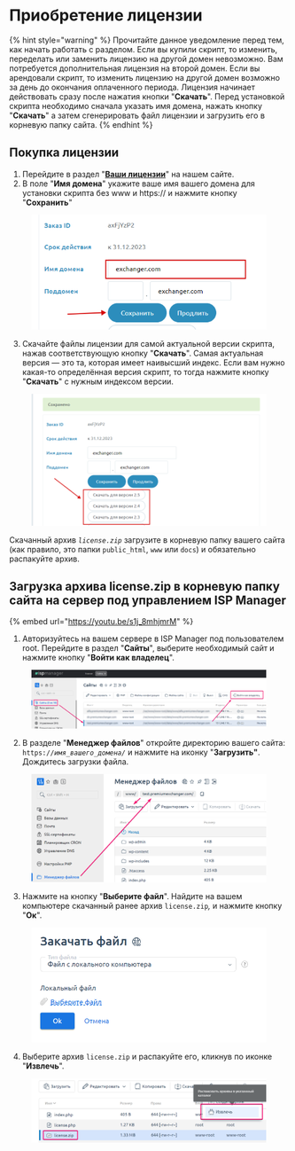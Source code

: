 # Приобретение лицензии

{% hint style="warning" %}
Прочитайте данное уведомление перед тем, как начать работать с разделом. Если вы купили скрипт, то изменить, переделать или заменить лицензию на другой домен невозможно. Вам потребуется дополнительная лицензия на второй домен. Если вы арендовали скрипт, то изменить лицензию на другой домен возможно за день до окончания оплаченного периода. Лицензия начинает действовать сразу после нажатия кнопки "**Скачать**". Перед установкой скрипта необходимо сначала указать имя домена, нажать кнопку "**Скачать**" а затем сгенерировать файл лицензии и загрузить его в корневую папку сайта.
{% endhint %}

## Покупка лицензии

1. Перейдите в раздел "[**Ваши лицензии**](https://premiumexchanger.com/ulicense/)" на нашем сайте.
2. В поле "**Имя домена**" укажите ваше имя вашего домена для установки скрипта без www и https:// и нажмите кнопку "**Сохранить**"

<figure><img src="../../.gitbook/assets/PremiumExchanger.com — Ваши лицензии - Google Chrome_2023-03-29_16_45_52.png" alt=""><figcaption></figcaption></figure>

3. Скачайте файлы лицензии для самой актуальной версии скрипта, нажав соответствующую кнопку "**Скачать**". Самая актуальная версия — это та, которая имеет наивысший индекс. Если вам нужно какая-то определённая версия скрипт, то тогда нажмите кнопку "**Скачать**" с нужным индексом версии.

<figure><img src="../../.gitbook/assets/PremiumExchanger.com — Ваши лицензии - Google Chrome_2023-03-29_16_47_42.png" alt=""><figcaption></figcaption></figure>

Скачанный архив _`license.zip`_ загрузите в корневую папку вашего сайта (как правило, это папки `public_html`, `www` или `docs`) и обязательно распакуйте архив.

## Загрузка архива license.zip в корневую папку сайта на сервер под управлением ISP Manager

{% embed url="https://youtu.be/s1j_8mhjmrM" %}

1. Авторизуйтесь на вашем сервере в ISP Manager под пользователем root. Перейдите в раздел "**Сайты**", выберите необходимый сайт и нажмите кнопку "**Войти как владелец**".

<figure><img src="../../.gitbook/assets/image (998).png" alt=""><figcaption></figcaption></figure>

2. В разделе "**Менеджер файлов**" откройте директорию вашего сайта: `https://`_`имя_вашего_домена/`_ и нажмите на иконку "**Загрузить"**. Дождитесь загрузки файла.

<figure><img src="../../.gitbook/assets/image (903).png" alt=""><figcaption></figcaption></figure>

3. Нажмите на кнопку "**Выберите файл**". Найдите на вашем компьютере скачанный ранее архив `license.zip`_,_ и нажмите кнопку "**Ок**".

<figure><img src="../../.gitbook/assets/image (1197).png" alt=""><figcaption></figcaption></figure>

4. Выберите архив `license.zip` и распакуйте его, кликнув по иконке "**Извлечь**".

<figure><img src="../../.gitbook/assets/image (985).png" alt=""><figcaption></figcaption></figure>


